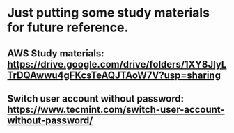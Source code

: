 # Just putting some study materials for future reference.
AWS Study materials:
https://drive.google.com/drive/folders/1XY8JIyLTrDQAwwu4gFKcsTeAQJTAoW7V?usp=sharing
--------------------------------------------------------------------------------
Switch user account without password:
https://www.tecmint.com/switch-user-account-without-password/
--------------------------------------------------------------------------------
